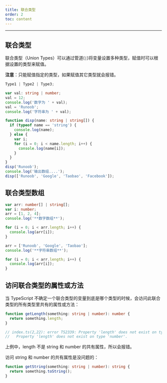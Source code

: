 ```yaml
---
title: 联合类型
order: 2
toc: content
---
```


---

## 联合类型

联合类型（Union Types）可以通过管道(`|`)将变量设置多种类型，赋值时可以根据设置的类型来赋值。

**注意**：只能赋值指定的类型，如果赋值其它类型就会报错。

```ts
Type1 | Type2 | Type3;
```

```ts
var val: string | number;
val = 12;
console.log('数字为 ' + val);
val = 'Runoob';
console.log('字符串为 ' + val);
```

```ts
function disp(name: string | string[]) {
  if (typeof name == 'string') {
    console.log(name);
  } else {
    var i;
    for (i = 0; i < name.length; i++) {
      console.log(name[i]);
    }
  }
}
disp('Runoob');
console.log('输出数组....');
disp(['Runoob', 'Google', 'Taobao', 'Facebook']);
```

## 联合类型数组

```ts
var arr: number[] | string[];
var i: number;
arr = [1, 2, 4];
console.log('**数字数组**');

for (i = 0; i < arr.length; i++) {
  console.log(arr[i]);
}

arr = ['Runoob', 'Google', 'Taobao'];
console.log('**字符串数组**');

for (i = 0; i < arr.length; i++) {
  console.log(arr[i]);
}
```

## 访问联合类型的属性或方法

当 TypeScript 不确定一个联合类型的变量到底是哪个类型的时候，会访问此联合类型的所有类型里共有的属性或方法：

```ts
function getLength(something: string | number): number {
  return something.length;
}

// index.ts(2,22): error TS2339: Property 'length' does not exist on type 'string | number'.
//   Property 'length' does not exist on type 'number'.
```

上例中，length 不是 string 和 number 的共有属性，所以会报错。

访问 string 和 number 的共有属性是没问题的：

```ts
function getString(something: string | number): string {
  return something.toString();
}
```
